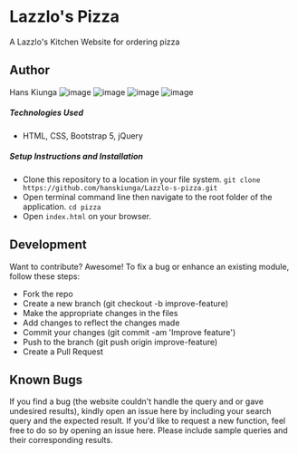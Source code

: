 # Lazzlo's Pizza

A Lazzlo's Kitchen Website for ordering pizza

## Author
Hans Kiunga
![image](https://user-images.githubusercontent.com/81565379/116002885-5c16a500-a604-11eb-90ae-45f64d73947c.png)
![image](https://user-images.githubusercontent.com/81565379/116002996-e2cb8200-a604-11eb-845a-7439333381bf.png)
![image](https://user-images.githubusercontent.com/81565379/116003026-07bff500-a605-11eb-91c3-cfe0a97eb5ac.png)
![image](https://user-images.githubusercontent.com/81565379/116003067-2625f080-a605-11eb-881a-a24df1c7960b.png)
##### Technologies Used

- HTML, CSS, Bootstrap 5, jQuery

##### Setup Instructions and Installation

- Clone this repository to a location in your file system. `git clone https://github.com/hanskiunga/Lazzlo-s-pizza.git`
- Open terminal command line then navigate to the root folder of the application. `cd pizza`
- Open `index.html` on your browser.

## Development

Want to contribute? Awesome!
To fix a bug or enhance an existing module, follow these steps:

- Fork the repo
- Create a new branch (git checkout -b improve-feature)
- Make the appropriate changes in the files
- Add changes to reflect the changes made
- Commit your changes (git commit -am 'Improve feature')
- Push to the branch (git push origin improve-feature)
- Create a Pull Request

## Known Bugs

If you find a bug (the website couldn't handle the query and or gave undesired results), kindly open an issue here by including your search query and the expected result.
If you'd like to request a new function, feel free to do so by opening an issue here. Please include sample queries and their corresponding results.
